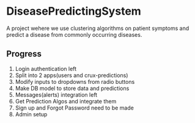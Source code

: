 # DiseasePredictingSystem
A project wehere we use clustering algorithms on patient symptoms and predict a disease from commonly occurring diseases.

## Progress
1. Login authentication left
2. Split into 2 apps(users and crux-predictions)
4. Modify inputs to dropdowns from radio buttons
5. Make DB model to store data and predictions
6. Messages(alerts) integration left
7. Get Prediction Algos and integrate them
8. Sign up and Forgot Password need to be made
9. Admin setup